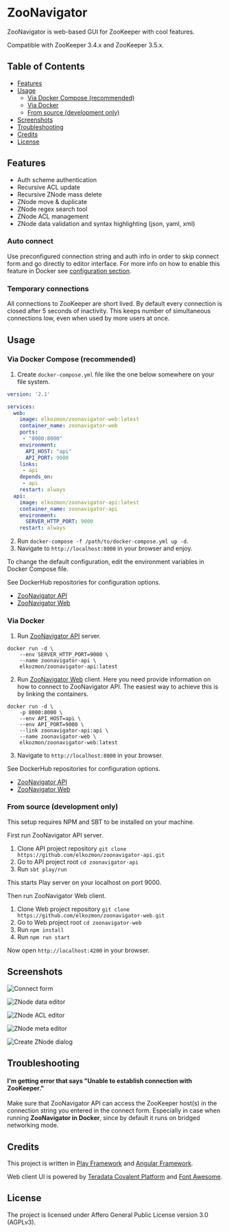 ZooNavigator
============

ZooNavigator is web-based GUI for ZooKeeper with cool features.

Compatible with ZooKeeper 3.4.x and ZooKeeper 3.5.x.

Table of Contents
-----------------

  * [Features](#features)
  * [Usage](#usage)
     * [Via Docker Compose (recommended)](#via-docker-compose-recommended)
     * [Via Docker](#via-docker)
     * [From source (development only)](#from-source-development-only)
  * [Screenshots](#screenshots)
  * [Troubleshooting](#troubleshooting)
  * [Credits](#credits)
  * [License](#license)
      
Features
--------

- Auth scheme authentication
- Recursive ACL update
- Recursive ZNode mass delete
- ZNode move & duplicate
- ZNode regex search tool
- ZNode ACL management
- ZNode data validation and syntax highlighting (json, yaml, xml)

### Auto connect

Use preconfigured connection string and auth info in order to skip connect form and go directly to editor interface. 
For more info on how to enable this feature in Docker see [configuration section](https://hub.docker.com/r/elkozmon/zoonavigator-web/).

### Temporary connections

All connections to ZooKeeper are short lived. By default every connection is closed after 5 seconds of inactivity. This keeps number of simultaneous connections low, even when used by more users at once.

Usage
-----

### Via Docker Compose (recommended)

1. Create `docker-compose.yml` file like the one below somewhere on your file system.
```yaml
version: '2.1'

services:
  web:
    image: elkozmon/zoonavigator-web:latest
    container_name: zoonavigator-web
    ports:
     - "8000:8000"
    environment:
      API_HOST: "api"
      API_PORT: 9000
    links:
     - api
    depends_on:
     - api
    restart: always
  api:
    image: elkozmon/zoonavigator-api:latest
    container_name: zoonavigator-api
    environment:
      SERVER_HTTP_PORT: 9000
    restart: always
```
2. Run `docker-compose -f /path/to/docker-compose.yml up -d`. 
3. Navigate to `http://localhost:8000` in your browser and enjoy.

To change the default configuration, edit the environment variables in Docker Compose file. 

See DockerHub repositories for configuration options.

- [ZooNavigator API](https://hub.docker.com/r/elkozmon/zoonavigator-api/)
- [ZooNavigator Web](https://hub.docker.com/r/elkozmon/zoonavigator-web/)

### Via Docker

1. Run [ZooNavigator API](https://hub.docker.com/r/elkozmon/zoonavigator-api/) server.
```docker
docker run -d \
    --env SERVER_HTTP_PORT=9000 \
    --name zoonavigator-api \
    elkozmon/zoonavigator-api:latest
```
2. Run [ZooNavigator Web](https://hub.docker.com/r/elkozmon/zoonavigator-web/) client. Here you need provide information on how to connect to ZooNavigator API. The easiest way to achieve this is by linking the containers.
```docker
docker run -d \
    -p 8000:8000 \
    --env API_HOST=api \
    --env API_PORT=9000 \
    --link zoonavigator-api:api \
    --name zoonavigator-web \
    elkozmon/zoonavigator-web:latest
```
3. Navigate to `http://localhost:8000` in your browser.

See DockerHub repositories for configuration options.

- [ZooNavigator API](https://hub.docker.com/r/elkozmon/zoonavigator-api/)
- [ZooNavigator Web](https://hub.docker.com/r/elkozmon/zoonavigator-web/)

### From source (development only)

This setup requires NPM and SBT to be installed on your machine.

First run ZooNavigator API server.

1. Clone API project repository `git clone https://github.com/elkozmon/zoonavigator-api.git`
2. Go to API project root `cd zoonavigator-api`
3. Run `sbt play/run`

This starts Play server on your localhost on port 9000.

Then run ZooNavigator Web client.

1. Clone Web project repository `git clone https://github.com/elkozmon/zoonavigator-web.git`
2. Go to Web project root `cd zoonavigator-web`
3. Run `npm install`
4. Run `npm run start`

Now open `http://localhost:4200` in your browser.

Screenshots
-----------

![Connect form](/images/connect-form.png)

![ZNode data editor](/images/znode-data-editor.png)

![ZNode ACL editor](/images/znode-acl-editor.png)

![ZNode meta editor](/images/znode-meta-editor.png)

![Create ZNode dialog](/images/create-znode.png)

Troubleshooting
---------------

#### I'm getting error that says "Unable to establish connection with ZooKeeper."

Make sure that ZooNavigator API can access the ZooKeeper host(s) in the connection string you entered in the connect form. Especially in case when running **ZooNavigator in Docker**, since by default it runs on bridged networking mode.

Credits
-------

This project is written in [Play Framework](https://github.com/playframework/playframework) and [Angular Framework](https://github.com/angular/angular).

Web client UI is powered by [Teradata Covalent Platform](https://github.com/Teradata/covalent) and [Font Awesome](https://fontawesome.com/license).

License
-------

The project is licensed under Affero General Public License version 3.0 (AGPLv3).
